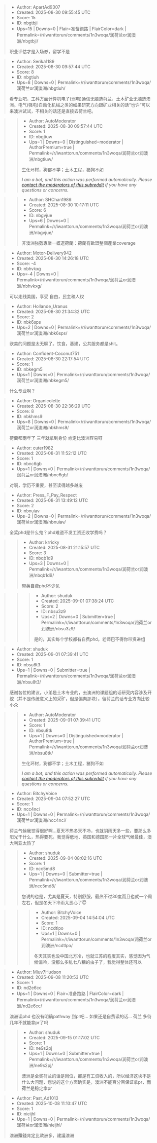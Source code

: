 > - Author: ApartAd9307
> - Created: 2025-08-30 09:55:45 UTC
> - Score: 15
> - ID: nbgtbji
> - Ups=15 | Downs=0 | Flair=准备跑路 | FlairColor=dark | Permalink=/r/iwanttorun/comments/1n3woqa/润荷兰or润澳洲/nbgtbji/
>
> 职业评估才是入场券，留学不是

> - Author: Serika1189
> - Created: 2025-08-30 09:57:44 UTC
> - Score: 8
> - ID: nbgtiuh
> - Ups=8 | Downs=0 | Permalink=/r/iwanttorun/comments/1n3woqa/润荷兰or润澳洲/nbgtiuh/
>
> 看专业吧，工科方面计算机电子(弱电)通信无脑选荷兰，土木矿业无脑选澳洲。电气(强电)自动化机械之类的如果研究方向跟矿业相关的话“也许”可以来澳洲试试，不相关的话还是直接去荷兰吧。

>> - Author: AutoModerator
>> - Created: 2025-08-30 09:57:44 UTC
>> - Score: 1
>> - ID: nbgtiuw
>> - Ups=1 | Downs=0 | Distinguished=moderator | AuthorPremium=true | Permalink=/r/iwanttorun/comments/1n3woqa/润荷兰or润澳洲/nbgtiuw/
>>
>> 生化环材，狗都不学；土木工程，猪狗不如
>> 
>> *I am a bot, and this action was performed automatically. Please [contact the moderators of this subreddit](/message/compose/?to=/r/iwanttorun) if you have any questions or concerns.*

>> - Author: SHChan1986
>> - Created: 2025-08-30 10:17:11 UTC
>> - Score: 6
>> - ID: nbgvjue
>> - Ups=6 | Downs=0 | Permalink=/r/iwanttorun/comments/1n3woqa/润荷兰or润澳洲/nbgvjue/
>>
>> 非澳洲強勢專業一概選荷蘭：荷蘭有歐盟整個產業coverage

> - Author: Motor-Delivery942
> - Created: 2025-08-30 14:26:18 UTC
> - Score: -4
> - ID: nbhvkxg
> - Ups=-4 | Downs=0 | Permalink=/r/iwanttorun/comments/1n3woqa/润荷兰or润澳洲/nbhvkxg/
>
> 可以走线美国，享受 自由，民主和人权

> - Author: Hollande_Uranus
> - Created: 2025-08-30 21:34:32 UTC
> - Score: 2
> - ID: nbk6sps
> - Ups=2 | Downs=0 | Permalink=/r/iwanttorun/comments/1n3woqa/润荷兰or润澳洲/nbk6sps/
>
> 欧美的问题是太无聊了。饮食，基建，公共服务都是shit。

> - Author: Confident-Coconut751
> - Created: 2025-08-30 22:17:54 UTC
> - Score: 1
> - ID: nbkegm5
> - Ups=1 | Downs=0 | Permalink=/r/iwanttorun/comments/1n3woqa/润荷兰or润澳洲/nbkegm5/
>
> 什么专业啊？

> - Author: Organicolette
> - Created: 2025-08-30 22:36:29 UTC
> - Score: 8
> - ID: nbkhms9
> - Ups=8 | Downs=0 | Permalink=/r/iwanttorun/comments/1n3woqa/润荷兰or润澳洲/nbkhms9/
>
> 荷蘭都兩年了 三年就拿到身份 肯定比澳洲容易呀

> - Author: cuter1982
> - Created: 2025-08-31 11:52:12 UTC
> - Score: 1
> - ID: nbnc6gb
> - Ups=1 | Downs=0 | Permalink=/r/iwanttorun/comments/1n3woqa/润荷兰or润澳洲/nbnc6gb/
>
> 对啊，学历不重要，甚至读得越多越废

> - Author: Press_F_Pay_Respect
> - Created: 2025-08-31 13:49:12 UTC
> - Score: 2
> - ID: nbnuiav
> - Ups=2 | Downs=0 | Permalink=/r/iwanttorun/comments/1n3woqa/润荷兰or润澳洲/nbnuiav/
>
> 全奖phd是什么鬼？phd难道不发工资还收学费吗？

>> - Author: krricky
>> - Created: 2025-08-31 21:15:57 UTC
>> - Score: 3
>> - ID: nbqb1d9
>> - Ups=3 | Downs=0 | Permalink=/r/iwanttorun/comments/1n3woqa/润荷兰or润澳洲/nbqb1d9/
>>
>> 带英自费phd不少见

>>> - Author: shuduk
>>> - Created: 2025-09-01 07:38:24 UTC
>>> - Score: 2
>>> - ID: nbsu3z9
>>> - Ups=2 | Downs=0 | Submitter=true | Permalink=/r/iwanttorun/comments/1n3woqa/润荷兰or润澳洲/nbsu3z9/
>>>
>>> 是的，其实每个学校都有自费phd，老师巴不得你带资进组

> - Author: shuduk
> - Created: 2025-09-01 07:39:41 UTC
> - Score: 1
> - ID: nbsu8t3
> - Ups=1 | Downs=0 | Submitter=true | Permalink=/r/iwanttorun/comments/1n3woqa/润荷兰or润澳洲/nbsu8t3/
>
> 感谢各位的建议，小弟是土木专业的，去澳洲的课题组的话研究内容涉及开挖（并不是传统意义上的采矿，但是偏向那块），留荷兰的话专业方向比较小众

>> - Author: AutoModerator
>> - Created: 2025-09-01 07:39:41 UTC
>> - Score: 1
>> - ID: nbsu8tk
>> - Ups=1 | Downs=0 | Distinguished=moderator | AuthorPremium=true | Permalink=/r/iwanttorun/comments/1n3woqa/润荷兰or润澳洲/nbsu8tk/
>>
>> 生化环材，狗都不学；土木工程，猪狗不如
>> 
>> *I am a bot, and this action was performed automatically. Please [contact the moderators of this subreddit](/message/compose/?to=/r/iwanttorun) if you have any questions or concerns.*

> - Author: BitchyVoice
> - Created: 2025-09-04 07:52:27 UTC
> - Score: 1
> - ID: ncc4nci
> - Ups=1 | Downs=0 | Permalink=/r/iwanttorun/comments/1n3woqa/润荷兰or润澳洲/ncc4nci/
>
> 荷兰气候我觉得很好啊…夏天不热冬天不冷，也就阴雨天多一些，要那么多阳光干什么，热得要死。我觉得低地、英国和德国那一片全球气候最佳，澳大利亚太热了

>> - Author: shuduk
>> - Created: 2025-09-04 08:02:16 UTC
>> - Score: 1
>> - ID: ncc5md8
>> - Ups=1 | Downs=0 | Submitter=true | Permalink=/r/iwanttorun/comments/1n3woqa/润荷兰or润澳洲/ncc5md8/
>>
>> 您说的也是，尤其是夏天，特别舒服，最热不过30度而且也就一个周左右，但是冬天下冷雨太恶心了😇

>>> - Author: BitchyVoice
>>> - Created: 2025-09-04 14:54:04 UTC
>>> - Score: 1
>>> - ID: ncdtlpo
>>> - Ups=1 | Downs=0 | Permalink=/r/iwanttorun/comments/1n3woqa/润荷兰or润澳洲/ncdtlpo/
>>>
>>> 冬天其实也没中国北方冷，也就江苏的程度其实，感觉因为气候偏冷，没那么多乱七八糟的虫子了，我觉得整体还可以

> - Author: Miuv7Hudson
> - Created: 2025-09-08 11:20:53 UTC
> - Score: 1
> - ID: nd2e6cc
> - Ups=1 | Downs=0 | Flair=准备跑路 | FlairColor=dark | Permalink=/r/iwanttorun/comments/1n3woqa/润荷兰or润澳洲/nd2e6cc/
>
> 澳洲读phd 也没有明确pathway 到pr吧... 如果还是自费读的话... 荷兰 多待几年不就能拿pr了吗

>> - Author: shuduk
>> - Created: 2025-09-15 01:17:02 UTC
>> - Score: 1
>> - ID: ne9s2pj
>> - Ups=1 | Downs=0 | Submitter=true | Permalink=/r/iwanttorun/comments/1n3woqa/润荷兰or润澳洲/ne9s2pj/
>>
>> 澳洲是全奖荷兰的话是岗位，都是有工资收入的，所以经济这块不是什么大问题，您说的这个方面确实是，澳洲不能百分百保证拿pr，而荷兰是稳定拿pr

> - Author: Past_Ad1013
> - Created: 2025-10-08 11:10:47 UTC
> - Score: 1
> - ID: nieijhl
> - Ups=1 | Downs=0 | Permalink=/r/iwanttorun/comments/1n3woqa/润荷兰or润澳洲/nieijhl/
>
> 澳洲賺錢肯定比歐洲多，建議澳洲
